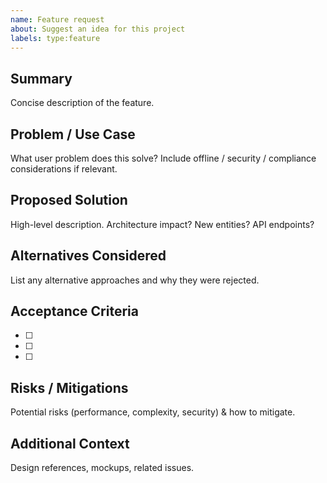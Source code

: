 ```yaml
---
name: Feature request
about: Suggest an idea for this project
labels: type:feature
---
```


## Summary
Concise description of the feature.

## Problem / Use Case
What user problem does this solve? Include offline / security / compliance considerations if relevant.

## Proposed Solution
High-level description. Architecture impact? New entities? API endpoints?

## Alternatives Considered
List any alternative approaches and why they were rejected.

## Acceptance Criteria
- [ ] 
- [ ] 
- [ ] 

## Risks / Mitigations
Potential risks (performance, complexity, security) & how to mitigate.

## Additional Context
Design references, mockups, related issues.
